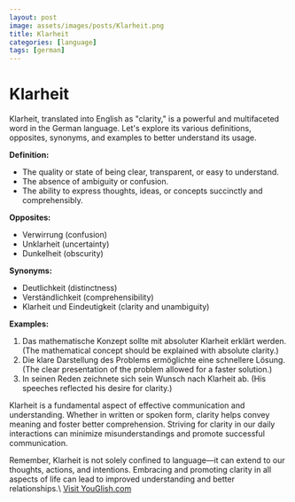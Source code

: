 ```yaml
---
layout: post
image: assets/images/posts/Klarheit.png
title: Klarheit
categories: [language]
tags: [german]
---
```


# Klarheit

Klarheit, translated into English as "clarity," is a powerful and multifaceted word in the German language. Let's explore its various definitions, opposites, synonyms, and examples to better understand its usage.

**Definition:**

- The quality or state of being clear, transparent, or easy to understand.
- The absence of ambiguity or confusion.
- The ability to express thoughts, ideas, or concepts succinctly and comprehensibly.

**Opposites:**

- Verwirrung (confusion)
- Unklarheit (uncertainty)
- Dunkelheit (obscurity)

**Synonyms:**

- Deutlichkeit (distinctness)
- Verständlichkeit (comprehensibility)
- Klarheit und Eindeutigkeit (clarity and unambiguity)

**Examples:**

1. Das mathematische Konzept sollte mit absoluter Klarheit erklärt werden. (The mathematical concept should be explained with absolute clarity.)
2. Die klare Darstellung des Problems ermöglichte eine schnellere Lösung. (The clear presentation of the problem allowed for a faster solution.)
3. In seinen Reden zeichnete sich sein Wunsch nach Klarheit ab. (His speeches reflected his desire for clarity.)

Klarheit is a fundamental aspect of effective communication and understanding. Whether in written or spoken form, clarity helps convey meaning and foster better comprehension. Striving for clarity in our daily interactions can minimize misunderstandings and promote successful communication.

Remember, Klarheit is not solely confined to language—it can extend to our thoughts, actions, and intentions. Embracing and promoting clarity in all aspects of life can lead to improved understanding and better relationships.\ <a id="yg-widget-0" class="youglish-widget" data-query="Klarheit" data-lang="german" data-components="8412" data-auto-start="0" data-bkg-color="theme_light" data-title="How%20to%20pronounce%20Klarheit%20in%20German"  rel="nofollow" href="https://youglish.com">Visit YouGlish.com</a><script async src="https://youglish.com/public/emb/widget.js" charset="utf-8"></script>